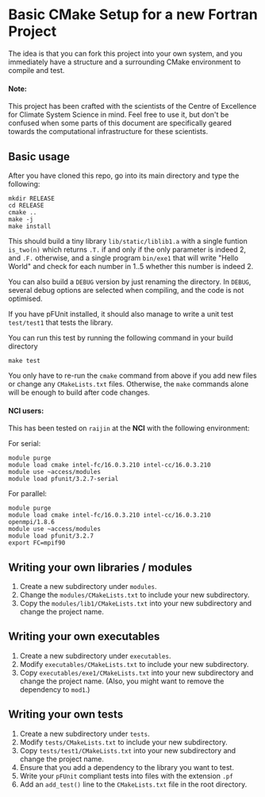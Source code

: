 # Basic CMake Setup for a new Fortran Project

The idea is that you can fork this project into your own system, and you immediately have
a structure and a surrounding CMake environment to compile and test.

#### Note:

This project has been crafted with the scientists of the
Centre of Excellence for Climate System Science in mind.
Feel free to use it, but don't be confused when some parts of this document are
specifically geared towards the computational infrastructure for these scientists.

## Basic usage

After you have cloned this repo, go into its main directory and type the following:

    mkdir RELEASE
    cd RELEASE
    cmake ..
    make -j
    make install

This should build a tiny library `lib/static/liblib1.a` with a single funtion `is_two(n)`
which returns `.T.` if and only if the only parameter is indeed 2, and `.F.` otherwise,
and a single program `bin/exe1` that will write "Hello World" and check for each
number in 1..5 whether this number is indeed 2.

You can also build a `DEBUG` version by just renaming the directory.
In `DEBUG`, several debug options are selected when compiling, and the code is not
optimised.

If you have pFUnit installed, it should also manage to write a unit test `test/test1` that tests the library.

You can run this test by running the following command in your build directory

    make test

You only have to re-run the `cmake` command from above if you add new files or change
any `CMakeLists.txt` files. Otherwise, the `make` commands alone will be enough to
build after code changes.

#### NCI users:

This has been tested on `raijin` at the **NCI** with the following environment:

For serial:

    module purge
    module load cmake intel-fc/16.0.3.210 intel-cc/16.0.3.210
    module use ~access/modules
    module load pfunit/3.2.7-serial

For parallel:

    module purge
    module load cmake intel-fc/16.0.3.210 intel-cc/16.0.3.210 openmpi/1.8.6
    module use ~access/modules
    module load pfunit/3.2.7
    export FC=mpif90

## Writing your own libraries / modules

1. Create a new subdirectory under `modules`.
2. Change the `modules/CMakeLists.txt` to include your new subdirectory.
3. Copy the `modules/lib1/CMakeLists.txt` into your new subdirectory and change the
project name.

## Writing your own executables

1. Create a new subdirectory under `executables`.
2. Modify `executables/CMakeLists.txt` to include your new subdirectory.
3. Copy `executables/exe1/CMakeLists.txt` into your new subdirectory and change
the project name. (Also, you might want to remove the dependency to `mod1`.)

## Writing your own tests

1. Create a new subdirectory under `tests`.
2. Modify `tests/CMakeLists.txt` to include your new subdirectory.
3. Copy `tests/test1/CMakeLists.txt` into your new subdirectory and change
the project name.
4. Ensure that you add a dependency to the library you want to test.
5. Write your `pFUnit` compliant tests into files with the extension `.pf`
6. Add an `add_test()` line to the `CMakeLists.txt` file in the root directory.
